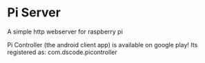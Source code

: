 # Pi Server
A simple http webserver for raspberry pi

Pi Controller (the android client app) is available on google play!
Its registered as: com.dscode.picontroller
